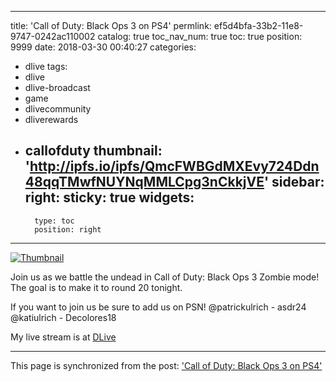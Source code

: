 
---
title: 'Call of Duty: Black Ops 3 on PS4'
permlink: ef5d4bfa-33b2-11e8-9747-0242ac110002
catalog: true
toc_nav_num: true
toc: true
position: 9999
date: 2018-03-30 00:40:27
categories:
- dlive
tags:
- dlive
- dlive-broadcast
- game
- dlivecommunity
- dliverewards
- callofduty
thumbnail: 'http://ipfs.io/ipfs/QmcFWBGdMXEvy724Ddn48qqTMwfNUYNqMMLCpg3nCkkjVE'
sidebar:
    right:
        sticky: true
widgets:
    -
        type: toc
        position: right
---


[![Thumbnail](http://ipfs.io/ipfs/QmcFWBGdMXEvy724Ddn48qqTMwfNUYNqMMLCpg3nCkkjVE)](https://dlive.io/livestream/patrickulrich/ef5d4bfa-33b2-11e8-9747-0242ac110002)

Join us as we battle the undead in Call of Duty: Black Ops 3 Zombie mode! The goal is to make it to round 20 tonight.

If you want to join us be sure to add us on PSN!
@patrickulrich - asdr24
@katiulrich - Decolores18

My live stream is at [DLive](https://dlive.io/livestream/patrickulrich/ef5d4bfa-33b2-11e8-9747-0242ac110002)

- - -

This page is synchronized from the post: ['Call of Duty: Black Ops 3 on PS4'](https://steemit.com/@patrickulrich/ef5d4bfa-33b2-11e8-9747-0242ac110002)
